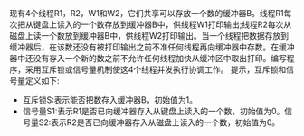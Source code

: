 现有4个线程R1，R2，W1和W2，它们共享可以存放一个数的缓冲器B。线程R1每次把从键盘上读入的一个数存放到缓冲器B中，供线程W1打印输出;线程R2每次从磁盘上读一个数放到缓冲器B中，供线程W2打印输出。当一个线程把数据存放到缓冲器后，在该数还没有被打印输出之前不准任何线程再向缓冲器中存数。在缓冲器中还没有存入一个新的数之前不允许任何线程加快从缓冲区中取出打印。编写程序，采用互斥锁或信号量机制使这4个线程并发执行协调工作。
提示，互斥锁和信号量定义如下:

- 互斥锁S:表示能否把数存入缓冲器B，初始值为1。
- 信号量S1:表示R1是否已向缓冲器存入从键盘上读入的一个数，初始值为0。信号量S2:表示R2是否已向缓冲器存入从磁盘上读入的一个数，初始值为0。